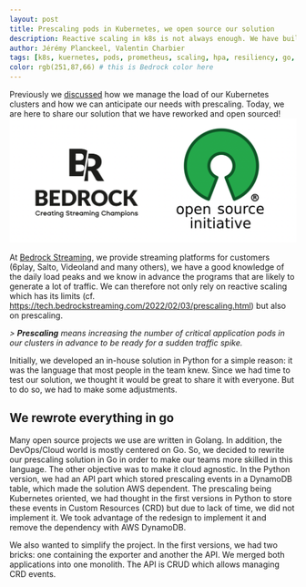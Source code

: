 ```yaml
---
layout: post
title: Prescaling pods in Kubernetes, we open source our solution
description: Reactive scaling in k8s is not always enough. We have built a solution and we share it with everyone now!
author: Jérémy Planckeel, Valentin Charbier 
tags: [k8s, kuernetes, pods, prometheus, scaling, hpa, resiliency, go, prescaling, opensource]
color: rgb(251,87,66) # this is Bedrock color here
---
```


Previously we [discussed](https://tech.bedrockstreaming.com/2022/02/03/prescaling.html) how we manage the load of our Kubernetes clusters and how we can anticipate our needs with prescaling. Today, we are here to share our solution that we have reworked and open sourced! 
![BedrockStreaming Logo](/images/posts/2022-09-01-kubernetes-prescaling-we-open-source-our-solution/br-opensource.png) 

At [Bedrock Streaming](https://www.bedrockstreaming.com/), we provide streaming platforms for customers (6play, Salto, Videoland and many others), we have a good knowledge of the daily load peaks and we know in advance the programs that are likely to generate a lot of traffic. We can therefore not only rely on reactive scaling which has its limits (cf. https://tech.bedrockstreaming.com/2022/02/03/prescaling.html) but also on prescaling. 

_> **Prescaling** means increasing the number of critical application pods in our clusters in advance to be ready for a sudden traffic spike._

Initially, we developed an in-house solution in Python for a simple reason: it was the language that most people in the team knew. Since we had time to test our solution, we thought it would be great to share it with everyone. But to do so, we had to make some adjustments.

## We rewrote everything in go

Many open source projects we use are written in Golang. In addition, the DevOps/Cloud world is mostly centered on Go. So, we decided to rewrite our prescaling solution in Go in order to make our teams more skilled in this language. The other objective was to make it cloud agnostic. In the Python version, we had an API part which stored prescaling events in a DynamoDB table, which made the solution AWS dependent. The prescaling being Kubernetes oriented, we had thought in the first versions in Python to store these events in Custom Resources (CRD) but due to lack of time, we did not implement it. We took advantage of the redesign to implement it and remove the dependency with AWS DynamoDB.

We also wanted to simplify the project. In the first versions, we had two bricks: one containing the exporter and another the API. We merged both applications into one monolith. The API is CRUD which allows managing CRD events. 
